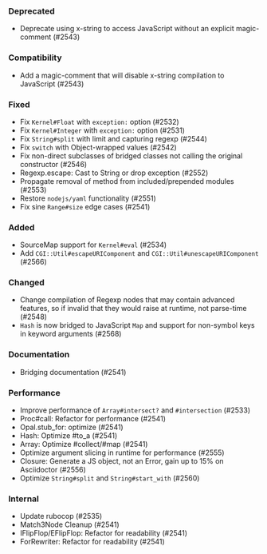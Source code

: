 <!--
### Internal
### Added
### Removed
### Deprecated
### Performance
### Fixed
### Documentation
-->

<!-- 
TODO:
## Major Changes

`Hash` is now bridged to JavaScript `Map` and support for non-symbol keys in keyword arguments (#2568)
-->


### Deprecated

- Deprecate using x-string to access JavaScript without an explicit magic-comment (#2543)

### Compatibility

- Add a magic-comment that will disable x-string compilation to JavaScript (#2543)

### Fixed

- Fix `Kernel#Float` with `exception:` option (#2532)
- Fix `Kernel#Integer` with `exception:` option (#2531)
- Fix `String#split` with limit and capturing regexp (#2544)
- Fix `switch` with Object-wrapped values (#2542)
- Fix non-direct subclasses of bridged classes not calling the original constructor (#2546)
- Regexp.escape: Cast to String or drop exception (#2552)
- Propagate removal of method from included/prepended modules (#2553)
- Restore `nodejs/yaml` functionality (#2551)
- Fix sine `Range#size` edge cases (#2541)

### Added

- SourceMap support for `Kernel#eval` (#2534)
- Add `CGI::Util#escapeURIComponent` and `CGI::Util#unescapeURIComponent` (#2566)

### Changed

- Change compilation of Regexp nodes that may contain advanced features, so if invalid that they would raise at runtime, not parse-time (#2548)
- `Hash` is now bridged to JavaScript `Map` and support for non-symbol keys in keyword arguments (#2568)

### Documentation

- Bridging documentation (#2541) 

### Performance

- Improve performance of `Array#intersect?` and `#intersection` (#2533)
- Proc#call: Refactor for performance (#2541) 
- Opal.stub_for: optimize (#2541) 
- Hash: Optimize #to_a (#2541) 
- Array: Optimize #collect/#map (#2541)
- Optimize argument slicing in runtime for performance (#2555)
- Closure: Generate a JS object, not an Error, gain up to 15% on Asciidoctor (#2556)
- Optimize `String#split` and `String#start_with` (#2560)

### Internal

- Update rubocop (#2535)
- Match3Node Cleanup (#2541) 
- IFlipFlop/EFlipFlop: Refactor for readability (#2541) 
- ForRewriter: Refactor for readability (#2541) 
